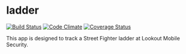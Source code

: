 ladder
======

[![Build Status](https://api.travis-ci.org/AngryEgret/ladder.png?branch=master)](https://travis-ci.org/angryegret/ladder) [![Code Climate](https://codeclimate.com/github/AngryEgret/ladder.png)](https://codeclimate.com/github/AngryEgret/ladder) [![Coverage Status](https://coveralls.io/repos/AngryEgret/ladder/badge.png)](https://coveralls.io/r/AngryEgret/ladder)

This app is designed to track a Street Fighter ladder at Lookout Mobile Security.
